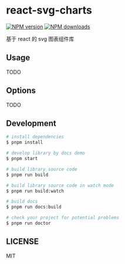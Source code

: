 # react-svg-charts

[![NPM version](https://img.shields.io/npm/v/react-svg-charts.svg?style=flat)](https://npmjs.org/package/react-svg-charts)
[![NPM downloads](http://img.shields.io/npm/dm/react-svg-charts.svg?style=flat)](https://npmjs.org/package/react-svg-charts)

基于 react 的 svg 图表组件库

## Usage

TODO

## Options

TODO

## Development

```bash
# install dependencies
$ pnpm install

# develop library by docs demo
$ pnpm start

# build library source code
$ pnpm run build

# build library source code in watch mode
$ pnpm run build:watch

# build docs
$ pnpm run docs:build

# check your project for potential problems
$ pnpm run doctor
```

## LICENSE

MIT
